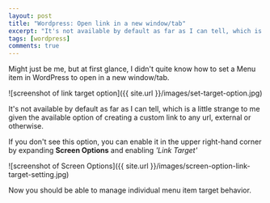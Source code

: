 ```yaml
---
layout: post
title: "Wordpress: Open link in a new window/tab"
excerpt: "It's not available by default as far as I can tell, which is a little strange to me given the available option of creating a custom link to any url, external or otherwise."
tags: [wordpress]
comments: true
---
```


Might just be me, but at first glance, I didn't quite know how to set a Menu item in WordPress to open in a new window/tab.

![screenshot of link target option]({{ site.url }}/images/set-target-option.jpg)

It's not available by default as far as I can tell, which is a little strange to me given the available option of creating a custom link to any url, external or otherwise.

If you don't see this option, you can enable it in the upper right-hand corner by expanding **Screen Options** and enabling *'Link Target'*

![screenshot of Screen Options]({{ site.url }}/images/screen-option-link-target-setting.jpg)

Now you should be able to manage individual menu item target behavior.
